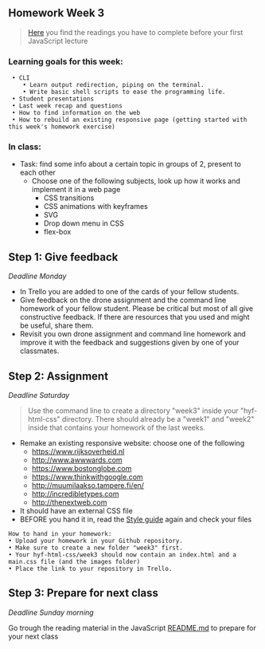 ## Homework Week 3

>[Here](https://github.com/HackYourFuture/JavaScript/tree/master/Week0) you find the readings you have to complete before your first JavaScript lecture

### Learning goals for this week:
```
 • CLI
    • Learn output redirection, piping on the terminal.
    • Write basic shell scripts to ease the programming life.
 • Student presentations
 • Last week recap and questions
 • How to find information on the web
 • How to rebuild an existing responsive page (getting started with this week's homework exercise)
```

### In class:
 - Task: find some info about a certain topic in groups of 2, present to each other
   - Choose one of the following subjects, look up how it works and implement it in a web page
      - CSS transitions
      - CSS animations with keyframes
      - SVG
      - Drop down menu in CSS
      - flex-box

## Step 1: Give feedback

_Deadline Monday_

- In Trello you are added to one of the cards of your fellow students.
- Give feedback on the drone assignment and the command line homework of your fellow student. Please be critical but most of all give constructive feedback. If there are resources that you used and might be useful, share them.
- Revisit you own drone assignment and command line homework and improve it with the feedback and suggestions given by one of your classmates.  


## Step 2: Assignment

_Deadline Saturday_

> Use the command line to create a directory "week3" inside your "hyf-html-css" directory. There should already be a "week1" and "week2" inside that contains your homework of the last weeks. 

 - Remake an existing responsive website: choose one of the following
   - https://www.rijksoverheid.nl
   - http://www.awwwards.com
   - https://www.bostonglobe.com
   - https://www.thinkwithgoogle.com
   - http://muumilaakso.tampere.fi/en/
   - http://incredibletypes.com
   - http://thenextweb.com
 - It should have an external CSS file
 - BEFORE you hand it in, read the [Style guide](http://www.w3schools.com/html/html5_syntax.asp) again and check your files


```
How to hand in your homework:
• Upload your homework in your Github repository. 
• Make sure to create a new folder "week3" first. 
• Your hyf-html-css/week3 should now contain an index.html and a main.css file (and the images folder)
• Place the link to your repository in Trello.
```

## Step 3: Prepare for next class

_Deadline Sunday morning_

Go trough the reading material in the JavaScript [README.md](/JavaScript/Week0/README.md) to prepare for your next class
